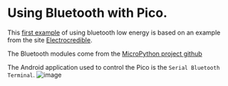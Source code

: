 # Using Bluetooth with Pico.

This [first example](BLE_LED.py) of using bluetooth low energy is based on an example from the site [Electrocredible](https://electrocredible.com/raspberry-pi-pico-w-bluetooth-ble-micropython/).

The Bluetooth modules come from the [MicroPython project github](https://github.com/micropython/micropython/tree/master/examples/bluetooth)

The Android application used to control the Pico is the `Serial Bluetooth Terminal`.
![image](https://github.com/pcamus/software-snippets/assets/55027870/96a7f378-83d6-496a-bfcf-86982a51fe31)
